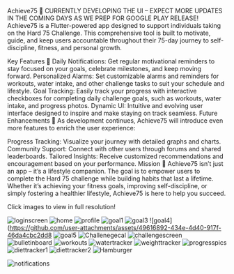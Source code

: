 Achieve75 🚀
CURRENTLY DEVELOPING THE UI – EXPECT MORE UPDATES IN THE COMING DAYS AS WE PREP FOR GOOGLE PLAY RELEASE!
Achieve75 is a Flutter-powered app designed to support individuals taking on the Hard 75 Challenge. This comprehensive tool is built to motivate, guide, and keep users accountable throughout their 75-day journey to self-discipline, fitness, and personal growth.

Key Features 🌟
Daily Notifications: Get regular motivational reminders to stay focused on your goals, celebrate milestones, and keep moving forward.
Personalized Alarms: Set customizable alarms and reminders for workouts, water intake, and other challenge tasks to suit your schedule and lifestyle.
Goal Tracking: Easily track your progress with interactive checkboxes for completing daily challenge goals, such as workouts, water intake, and progress photos.
Dynamic UI: Intuitive and evolving user interface designed to inspire and make staying on track seamless.
Future Enhancements 🔮
As development continues, Achieve75 will introduce even more features to enrich the user experience:

Progress Tracking: Visualize your journey with detailed graphs and charts.
Community Support: Connect with other users through forums and shared leaderboards.
Tailored Insights: Receive customized recommendations and encouragement based on your performance.
Mission 🎯
Achieve75 isn’t just an app – it’s a lifestyle companion. The goal is to empower users to complete the Hard 75 challenge while building habits that last a lifetime. Whether it’s achieving your fitness goals, improving self-discipline, or simply fostering a healthier lifestyle, Achieve75 is here to help you succeed.

Click images to view in full resolution!

![loginscreen](https://github.com/user-attachments/assets/8968a700-8c20-4a98-a50f-cff05f779568)
![home](https://github.com/user-attachments/assets/eaf9096d-b71b-4850-b258-c063db4926f5)
![profile](https://github.com/user-attachments/assets/6fcaa259-29ad-4fd0-b525-fab3cceb85ee)
![goal1](https://github.com/user-attachments/assets/9e3270b1-eb45-4b3c-825b-bc24a057ead8)
![goal3](https://github.com/user-attachments/assets/0158bc39-5750-469b-94f5-85e868a35f9c)
![goal4](https://github.com/user-attachments/assets/49616892-434e-4d40-917f-46da4cbc2dd8
![goal5](https://github.com/user-attachments/assets/e22ecb68-5e0c-4ac3-86c0-1941701db30c)
![Challenegecal](https://github.com/user-attachments/assets/32efb363-a4f9-4db6-b8b5-42b7d4b93e99)
![challengescreen](https://github.com/user-attachments/assets/8151223b-4f05-41e7-bcd4-df200bae2369)
![bulletinboard](https://github.com/user-attachments/assets/84fdc177-8bb4-4343-9f2f-2d7c9fd32de8)
![workouts](https://github.com/user-attachments/assets/225791a4-b3fb-4467-9fb2-d28b0ccadaf2)
![watertracker](https://github.com/user-attachments/assets/7771442b-1332-4ddd-9273-5b176563e317)
![weighttracker](https://github.com/user-attachments/assets/c7e3b104-ce35-4a56-a744-70ae3ca3f40a)
![progresspics](https://github.com/user-attachments/assets/9cc6e6ae-5c0f-48e8-90c3-e4f474078ec7)
![diettracker1](https://github.com/user-attachments/assets/a896af9f-6350-4e22-baad-50b93af3938e)
![diettracker2](https://github.com/user-attachments/assets/ce11815c-79e4-42c9-a1c1-657f26f623b4)
![Hamburger](https://github.com/user-attachments/assets/68a3b499-5665-4115-8878-9de8bf27606c)
















![notifications ](https://github.com/user-attachments/assets/2d52cb5a-5bf0-49a1-a138-3abaa42833b7)




